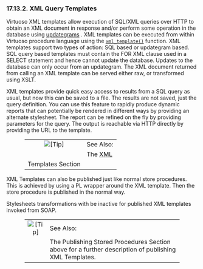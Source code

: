 <div id="qstxmlqtemplates_01" class="section">

<div class="titlepage">

<div>

<div>

### 17.13.2. XML Query Templates

</div>

</div>

</div>

Virtuoso XML templates allow execution of SQL/XML queries over HTTP to
obtain an XML document in response and/or perform some operation in the
database using <a href="updategrams.html" class="link"
title="15.5. Using UpdateGrams to Modify Data">updategrams</a> . XML
templates can be executed from within Virtuoso procedure language using
the
<a href="fn_xml_template.html" class="link" title="xml_template"><code
class="function">xml_template()</code></a> function. XML templates
support two types of action: SQL based or updategram based. SQL query
based templates must contain the FOR XML clause used in a SELECT
statement and hence cannot update the database. Updates to the database
can only occur from an updategram. The XML document returned from
calling an XML template can be served either raw, or transformed using
XSLT.

XML templates provide quick easy access to results from a SQL query as
usual, but now this can be saved to a file. The results are not saved,
just the query definition. You can use this feature to rapidly produce
dynamic reports that can potentially be rendered in different ways by
providing an alternate stylesheet. The report can be refined on the fly
by providing parameters for the query. The output is reachable via HTTP
directly by providing the URL to the template.

<div class="tip" style="margin-left: 0.5in; margin-right: 0.5in;">

|                            |                                                                              |
|:--------------------------:|:-----------------------------------------------------------------------------|
| ![\[Tip\]](images/tip.png) | See Also:                                                                    |
|                            | The <a href="xmltemplates.html" class="link" title="15.6. XML Templates">XML 
                              Templates</a> Section                                                         |

</div>

XML Templates can also be published just like normal store procedures.
This is achieved by using a PL wrapper around the XML template. Then the
store procedure is published in the normal way.

Stylesheets transformations with be inactive for published XML templates
invoked from SOAP.

<div class="tip" style="margin-left: 0.5in; margin-right: 0.5in;">

|                            |                                                                                                       |
|:--------------------------:|:------------------------------------------------------------------------------------------------------|
| ![\[Tip\]](images/tip.png) | See Also:                                                                                             |
|                            | The Publishing Stored Procedures Section above for a further description of publishing XML Templates. |

</div>

</div>
